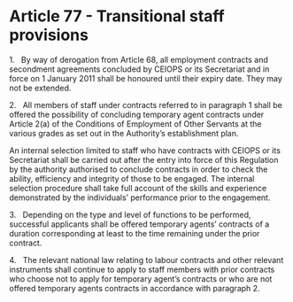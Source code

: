 # Article 77 - Transitional staff provisions


1.   By way of derogation from Article 68, all employment contracts and secondment agreements concluded by CEIOPS or its Secretariat and in force on 1 January 2011 shall be honoured until their expiry date. They may not be extended.

2.   All members of staff under contracts referred to in paragraph 1 shall be offered the possibility of concluding temporary agent contracts under Article 2(a) of the Conditions of Employment of Other Servants at the various grades as set out in the Authority’s establishment plan.

An internal selection limited to staff who have contracts with CEIOPS or its Secretariat shall be carried out after the entry into force of this Regulation by the authority authorised to conclude contracts in order to check the ability, efficiency and integrity of those to be engaged. The internal selection procedure shall take full account of the skills and experience demonstrated by the individuals’ performance prior to the engagement.

3.   Depending on the type and level of functions to be performed, successful applicants shall be offered temporary agents’ contracts of a duration corresponding at least to the time remaining under the prior contract.

4.   The relevant national law relating to labour contracts and other relevant instruments shall continue to apply to staff members with prior contracts who choose not to apply for temporary agent’s contracts or who are not offered temporary agents contracts in accordance with paragraph 2.

